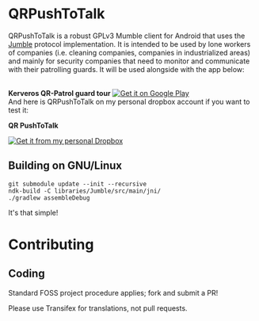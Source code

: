 QRPushToTalk
=======

QRPushToTalk is a robust GPLv3 Mumble client for Android that uses the [Jumble](https://github.com/Morlunk/Jumble) protocol implementation.
It is intended to be used by lone workers of companies (i.e. cleaning companies, companies in industrialized areas) and mainly for security
companies that need to monitor and communicate with their patrolling guards. It will be used alongside with the app below:

<br />
<strong>Kerveros QR-Patrol guard tour</strong>

<a href="https://play.google.com/store/apps/details?id=com.terracom.gr.kerverosqrpatrol">
  <img alt="Get it on Google Play" src="https://developer.android.com/images/brand/en_generic_rgb_wo_45.png" />
</a>  

<br />
And here is QRPushToTalk on my personal dropbox account if you want to test it:
<br />

<strong>QR PushToTalk</strong>

<a href="https://www.dropbox.com/s/pvireiuyevfhnlt/QR%20PushToTalk%2017-12-2014.apk?dl=0">
  <img alt="Get it from my personal Dropbox" src="https://dt8kf6553cww8.cloudfront.net/static/images/icons/blue_dropbox_glyph-vflJ8-C5d.png" />
</a>




Building on GNU/Linux
---------------------

    git submodule update --init --recursive
    ndk-build -C libraries/Jumble/src/main/jni/
    ./gradlew assembleDebug

It's that simple!


Contributing
============

Coding
------

Standard FOSS project procedure applies; fork and submit a PR!

Please use Transifex for translations, not pull requests.

